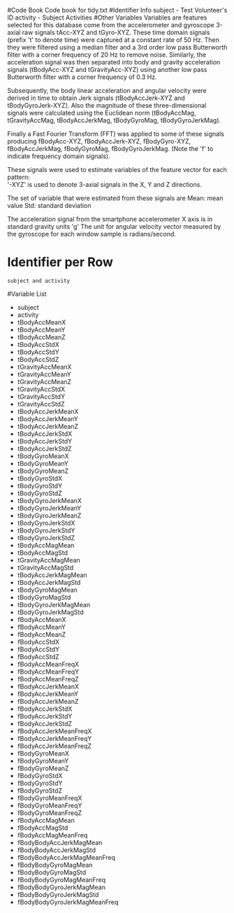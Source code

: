 #Code Book
Code book for tidy.txt
#Identifier Info
	subject - Test Volunteer's ID
	activity - Subject Activities
#Other Variables 
Variables are features selected for this database come from the accelerometer and gyroscope 3-axial raw signals tAcc-XYZ and tGyro-XYZ. These time domain signals (prefix 't' to denote time) were captured at a constant rate of 50 Hz. Then they were filtered using a median filter and a 3rd order low pass Butterworth filter with a corner frequency of 20 Hz to remove noise. Similarly, the acceleration signal was then separated into body and gravity acceleration signals (tBodyAcc-XYZ and tGravityAcc-XYZ) using another low pass Butterworth filter with a corner frequency of 0.3 Hz. 

Subsequently, the body linear acceleration and angular velocity were derived in time to obtain Jerk signals (tBodyAccJerk-XYZ and tBodyGyroJerk-XYZ). Also the magnitude of these three-dimensional signals were calculated using the Euclidean norm (tBodyAccMag, tGravityAccMag, tBodyAccJerkMag, tBodyGyroMag, tBodyGyroJerkMag). 

Finally a Fast Fourier Transform (FFT) was applied to some of these signals producing fBodyAcc-XYZ, fBodyAccJerk-XYZ, fBodyGyro-XYZ, fBodyAccJerkMag, fBodyGyroMag, fBodyGyroJerkMag. (Note the 'f' to indicate frequency domain signals). 

These signals were used to estimate variables of the feature vector for each pattern:  
'-XYZ' is used to denote 3-axial signals in the X, Y and Z directions.

The set of variable that were estimated from these signals are 
	Mean: mean value
	Std: standard deviation

The acceleration signal from the smartphone accelerometer X axis is in standard gravity units 'g'
The unit for angular velocity vector measured by the gyroscope for each window sample is radians/second.

# Identifier per Row
	subject and activity
#Variable List
* subject 
* activity 
* tBodyAccMeanX 
* tBodyAccMeanY 
* tBodyAccMeanZ 
* tBodyAccStdX 
* tBodyAccStdY 
* tBodyAccStdZ 
* tGravityAccMeanX 
* tGravityAccMeanY 
* tGravityAccMeanZ 
* tGravityAccStdX 
* tGravityAccStdY 
* tGravityAccStdZ  
* tBodyAccJerkMeanX  
* tBodyAccJerkMeanY  
* tBodyAccJerkMeanZ  
* tBodyAccJerkStdX  
* tBodyAccJerkStdY  
* tBodyAccJerkStdZ  
* tBodyGyroMeanX  
* tBodyGyroMeanY  
* tBodyGyroMeanZ  
* tBodyGyroStdX  
* tBodyGyroStdY  
* tBodyGyroStdZ  
* tBodyGyroJerkMeanX  
* tBodyGyroJerkMeanY  
* tBodyGyroJerkMeanZ  
* tBodyGyroJerkStdX  
* tBodyGyroJerkStdY  
* tBodyGyroJerkStdZ  
* tBodyAccMagMean  
* tBodyAccMagStd  
* tGravityAccMagMean  
* tGravityAccMagStd  
* tBodyAccJerkMagMean  
* tBodyAccJerkMagStd  
* tBodyGyroMagMean  
* tBodyGyroMagStd  
* tBodyGyroJerkMagMean  
* tBodyGyroJerkMagStd  
* fBodyAccMeanX  
* fBodyAccMeanY  
* fBodyAccMeanZ  
* fBodyAccStdX  
* fBodyAccStdY  
* fBodyAccStdZ  
* fBodyAccMeanFreqX  
* fBodyAccMeanFreqY  
* fBodyAccMeanFreqZ  
* fBodyAccJerkMeanX  
* fBodyAccJerkMeanY  
* fBodyAccJerkMeanZ  
* fBodyAccJerkStdX  
* fBodyAccJerkStdY  
* fBodyAccJerkStdZ  
* fBodyAccJerkMeanFreqX  
* fBodyAccJerkMeanFreqY  
* fBodyAccJerkMeanFreqZ  
* fBodyGyroMeanX  
* fBodyGyroMeanY  
* fBodyGyroMeanZ  
* fBodyGyroStdX  
* fBodyGyroStdY  
* fBodyGyroStdZ  
* fBodyGyroMeanFreqX  
* fBodyGyroMeanFreqY  
* fBodyGyroMeanFreqZ  
* fBodyAccMagMean  
* fBodyAccMagStd  
* fBodyAccMagMeanFreq  
* fBodyBodyAccJerkMagMean  
* fBodyBodyAccJerkMagStd  
* fBodyBodyAccJerkMagMeanFreq  
* fBodyBodyGyroMagMean 
* fBodyBodyGyroMagStd  
* fBodyBodyGyroMagMeanFreq  
* fBodyBodyGyroJerkMagMean  
* fBodyBodyGyroJerkMagStd  
* fBodyBodyGyroJerkMagMeanFreq
